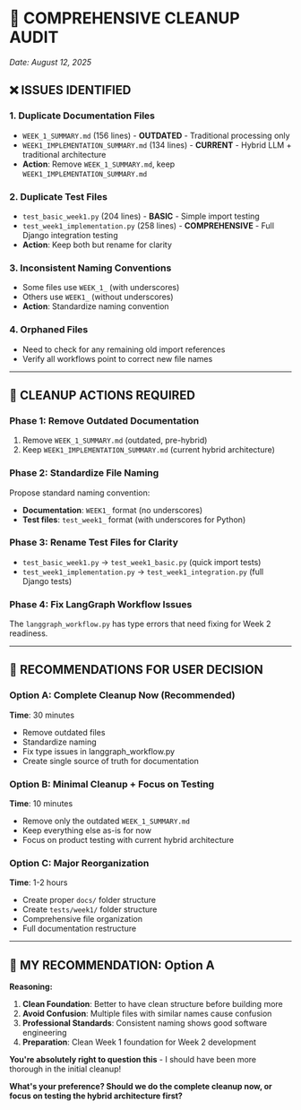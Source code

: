 # 🧹 COMPREHENSIVE CLEANUP AUDIT
*Date: August 12, 2025*

## ❌ **ISSUES IDENTIFIED**

### **1. Duplicate Documentation Files**
- `WEEK_1_SUMMARY.md` (156 lines) - **OUTDATED** - Traditional processing only
- `WEEK1_IMPLEMENTATION_SUMMARY.md` (134 lines) - **CURRENT** - Hybrid LLM + traditional architecture
- **Action**: Remove `WEEK_1_SUMMARY.md`, keep `WEEK1_IMPLEMENTATION_SUMMARY.md`

### **2. Duplicate Test Files**  
- `test_basic_week1.py` (204 lines) - **BASIC** - Simple import testing
- `test_week1_implementation.py` (258 lines) - **COMPREHENSIVE** - Full Django integration testing
- **Action**: Keep both but rename for clarity

### **3. Inconsistent Naming Conventions**
- Some files use `WEEK_1_` (with underscores)
- Others use `WEEK1_` (without underscores)
- **Action**: Standardize naming convention

### **4. Orphaned Files**
- Need to check for any remaining old import references
- Verify all workflows point to correct new file names

---

## 🎯 **CLEANUP ACTIONS REQUIRED**

### **Phase 1: Remove Outdated Documentation**
1. Remove `WEEK_1_SUMMARY.md` (outdated, pre-hybrid)
2. Keep `WEEK1_IMPLEMENTATION_SUMMARY.md` (current hybrid architecture)

### **Phase 2: Standardize File Naming**
Propose standard naming convention:
- **Documentation**: `WEEK1_` format (no underscores)
- **Test files**: `test_week1_` format (with underscores for Python)

### **Phase 3: Rename Test Files for Clarity**
- `test_basic_week1.py` → `test_week1_basic.py` (quick import tests)
- `test_week1_implementation.py` → `test_week1_integration.py` (full Django tests)

### **Phase 4: Fix LangGraph Workflow Issues**
The `langgraph_workflow.py` has type errors that need fixing for Week 2 readiness.

---

## 🤔 **RECOMMENDATIONS FOR USER DECISION**

### **Option A: Complete Cleanup Now (Recommended)**
**Time**: 30 minutes
- Remove outdated files
- Standardize naming
- Fix type issues in langgraph_workflow.py
- Create single source of truth for documentation

### **Option B: Minimal Cleanup + Focus on Testing**
**Time**: 10 minutes  
- Remove only the outdated `WEEK_1_SUMMARY.md`
- Keep everything else as-is for now
- Focus on product testing with current hybrid architecture

### **Option C: Major Reorganization**
**Time**: 1-2 hours
- Create proper `docs/` folder structure
- Create `tests/week1/` folder structure  
- Comprehensive file organization
- Full documentation restructure

---

## 🎯 **MY RECOMMENDATION: Option A**

**Reasoning:**
1. **Clean Foundation**: Better to have clean structure before building more
2. **Avoid Confusion**: Multiple files with similar names cause confusion
3. **Professional Standards**: Consistent naming shows good software engineering
4. **Preparation**: Clean Week 1 foundation for Week 2 development

**You're absolutely right to question this** - I should have been more thorough in the initial cleanup!

**What's your preference? Should we do the complete cleanup now, or focus on testing the hybrid architecture first?**
